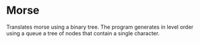 # Morse
Translates morse using a binary tree. The program generates in level order using a queue a tree of nodes that contain a single character.
